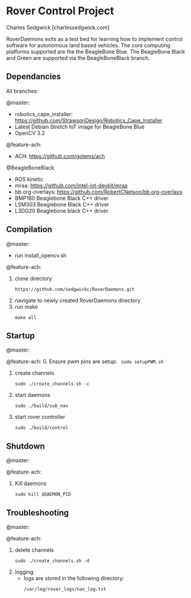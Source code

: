 Rover Control Project
=====================
Charles Sedgwick
[charlessedgwick.com]

RoverDaemons exits as a test bed for learning how to implement control
software for autonomous land based vehicles. The core computing platforms
supported are the the BeagleBone Blue. The BeagleBone Black and Green are
supported via the BeagleBoneBlack branch. 

Dependancies
------------
All branches:


@master:
 - robotics_cape_installer:
   https://github.com/StrawsonDesign/Robotics_Cape_Installer
 - Latest Debian Stretch IoT image for BeagleBone Blue
 - OpenCV 3.2

@feature-ach:
 - ACH: https://github.com/golems/ach

@BeagleBoneBlack
 - ROS kinetic
 - mraa: https://github.com/intel-iot-devkit/mraa
 - bb.org-overlays: https://github.com/RobertCNelson/bb.org-overlays
 - BMP180 Beaglebone Black C++ driver
 - LSM303 Beaglebone Black C++ driver
 - L3DG20 Beaglebone black C++ driver

Compilation
-----------

@master:
 - run install_opencv.sh

@feature-ach:
1. clone directory
    ```
    https://github.com/sedgwickc/RoverDaemons.git
    ```
2. navigate to newly created RoverDaemons directory
3. run make
    ```
    make all
    ```

Startup
-------

@master:


@feature-ach:
0. Ensure pwm pins are setup:
    ``` 
    sudo setupPWM.sh
    ```

1. create channels 
    ```
    sudo ./create_channels.sh -c
    ```
2. start daemons
    ```
    sudo ./build/sub_nav
    ```
3. start rover controller
    ```
    sudo ./build/control
    ```

Shutdown
--------

@master:

@feature-ach:
1. Kill daemons
    ```
    sudo kill $DAEMON_PID
    ```

Troubleshooting
---------------

@master:

@feature-ach:
1. delete channels
    ```
    sudo ./create_channels.sh -d
    ```
2. logging
    - logs are stored in the following directory: 
        ```
        /var/log/rover_logs/nav_log.txt
        ```

